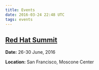 ```yaml
---
title: Events
date: 2016-03-24 22:48 UTC
tags: events
---
```



[Red Hat Summit](http://www.redhat.com/summit/)
-------------
<b>Date:</b> 26-30 June, 2016

<b>Location:</b> San Francisco, Moscone Center 

